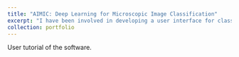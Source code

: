 ```yaml
---
title: "AIMIC: Deep Learning for Microscopic Image Classification"
excerpt: "I have been involved in developing a user interface for classifying microscopic images using PyQt and PyTorch. <br/><img src='/images/aimic.mp4'>"
collection: portfolio
---
```


User tutorial of the software.